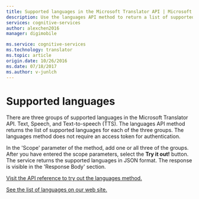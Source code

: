 ```yaml
---
title: Supported languages in the Microsoft Translator API | Microsoft Docs
description: Use the languages API method to return a list of supported languages for each of the three Microsoft Translator API language groups.
services: cognitive-services
author: alexchen2016
manager: digimobile

ms.service: cognitive-services
ms.technology: translator
ms.topic: article
origin.date: 10/26/2016
ms.date: 07/18/2017
ms.author: v-junlch
---
```


# Supported languages

There are three groups of supported languages in the Microsoft Translator API. Text, Speech, and Text-to-speech (TTS). 
The languages API method returns the list of supported languages for each of the three groups. The languages method 
does not require an access token for authentication.

In the 'Scope' parameter of the method, add one or all three of the groups. After you have entered the scope parameters, 
select the **Try it out!** button. The service returns the supported languages in JSON format. The response is visible
in the 'Response Body' section.

[Visit the API reference to try out the languages method.](http://docs.microsofttranslator.com/languages.html)

[See the list of languages on our web site.](https://www.microsoft.com/translator/languages.aspx)

